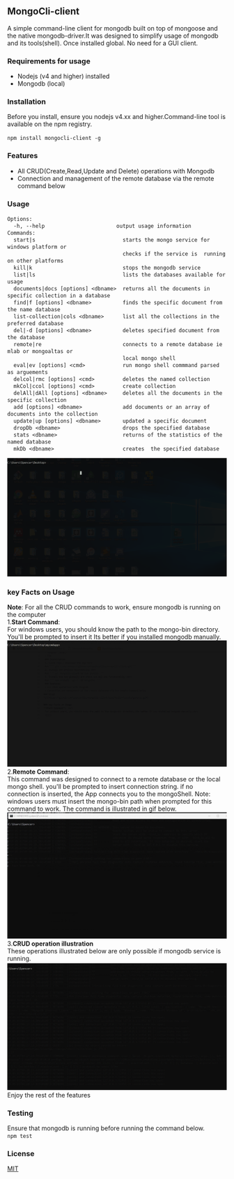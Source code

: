 ## MongoCli-client
 A simple command-line client for mongodb built on top of mongoose and the native mongodb-driver.It was designed to simplify usage of mongodb and its tools(shell). Once installed global. No need for a GUI client.
 
 ### Requirements for usage
 - Nodejs  (v4 and higher) installed
 - Mongodb (local)
### Installation
 Before you install, ensure you nodejs v4.xx and higher.Command-line tool is available on the npm registry.<br>
 
 ``` npm install mongocli-client -g ```
 
### Features
 - All CRUD(Create,Read,Update and Delete) operations with Mongodb 
 - Connection and management of the remote database via the remote command below
### Usage
``` Usage: app [options] [command]
Options:
  -h, --help                       output usage information
Commands:
  start|s                            starts the mongo service for windows platform or
                                     checks if the service is  running on other platforms
  kill|k                             stops the mongodb service
  list|ls                            lists the databases available for usage
  documents|docs [options] <dbname>  returns all the documents in specific collection in a database
  find|f [options] <dbname>          finds the specific document from the name database
  list-collection|cols <dbname>      list all the collections in the preferred database
  del|-d [options] <dbname>          deletes specified document from the database
  remote|re                          connects to a remote database ie mlab or mongoaltas or 
                                     local mongo shell
  eval|ev [options] <cmd>            run mongo shell commmand parsed as arguements
  delcol|rmc [options] <cmd>         deletes the named collection
  mkCol|ccol [options] <cmd>         create collection
  delAll|dAll [options] <dbname>     deletes all the documents in the specific collection
  add [options] <dbname>             add documents or an array of documents into the collection
  update|up [options] <dbname>       updated a specific document
  dropDb <dbname>                    drops the specified database
  stats <dbname>                     returns of the statistics of the named database
  mkDb <dbname>                      creates  the specified database
  ```
  
![](https://github.com/spencerjibz/mongoCli-client/blob/master/assets/general.gif)
### key Facts on Usage
**Note**: For all the CRUD commands to work, ensure mongodb is running on the computer<Br>
1.**Start Command**: <br> 
 For windows users, you should know the path to the mongo-bin directory. You'll be prompted to insert it Its better if you installed mongodb manually.<br>
 ![](https://github.com/spencerjibz/mongoCli-client/blob/master/assets/startCommand.gif)
2.**Remote Command**: <br>
 This command was designed to connect to a remote database or the local mongo shell. you'll be prompted to insert connection string.
 if no connection is inserted, the App connects you to the mongoShell. Note: windows users  must insert the mongo-bin path when prompted for this command to work. The command is illustrated in gif below.<br>
 ![](https://github.com/spencerjibz/mongoCli-client/blob/master/assets/remoteCommand.gif)
3.**CRUD operation illustration**<br>
 These operations illustrated below are only possible if mongodb service is running.
 ![](https://github.com/spencerjibz/mongoCli-client/blob/master/assets/Crd.gif)
 Enjoy the rest of the features
### Testing
 Ensure that mongodb is running before running the command below.<br>
 ``` npm test ```

### License
  [MIT](https://github.com/spencerjibz/mongoCli-client/blob/master/LICENSE)
